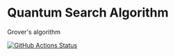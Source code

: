 # Quantum Search Algorithm

Grover's algorithm

[![GitHub Actions Status](https://github.com/Pinzauti/quantum-search-algorithm/workflows/Build%20LaTeX%20document/badge.svg)](https://github.com/Pinzauti/quantum-search-algorithm/actions)
